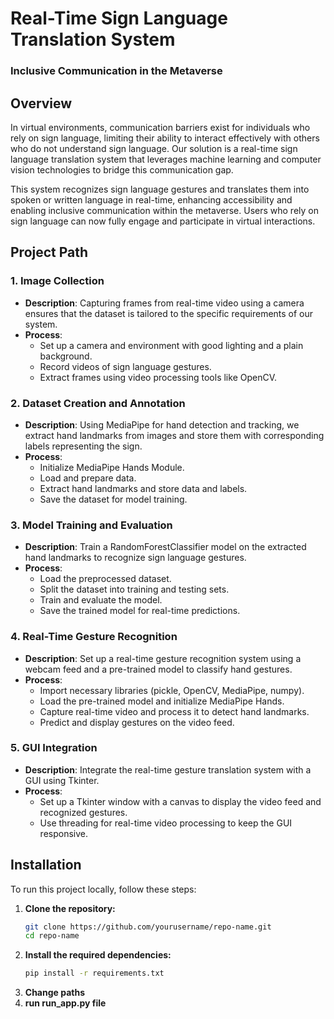 # Real-Time Sign Language Translation System

### **Inclusive Communication in the Metaverse**

## Overview

In virtual environments, communication barriers exist for individuals who rely on sign language, limiting their ability to interact effectively with others who do not understand sign language. Our solution is a real-time sign language translation system that leverages machine learning and computer vision technologies to bridge this communication gap.

This system recognizes sign language gestures and translates them into spoken or written language in real-time, enhancing accessibility and enabling inclusive communication within the metaverse. Users who rely on sign language can now fully engage and participate in virtual interactions.

## Project Path

### 1. **Image Collection**
- **Description**: Capturing frames from real-time video using a camera ensures that the dataset is tailored to the specific requirements of our system.
- **Process**:
  - Set up a camera and environment with good lighting and a plain background.
  - Record videos of sign language gestures.
  - Extract frames using video processing tools like OpenCV.

### 2. **Dataset Creation and Annotation**
- **Description**: Using MediaPipe for hand detection and tracking, we extract hand landmarks from images and store them with corresponding labels representing the sign.
- **Process**:
  - Initialize MediaPipe Hands Module.
  - Load and prepare data.
  - Extract hand landmarks and store data and labels.
  - Save the dataset for model training.

### 3. **Model Training and Evaluation**
- **Description**: Train a RandomForestClassifier model on the extracted hand landmarks to recognize sign language gestures.
- **Process**:
  - Load the preprocessed dataset.
  - Split the dataset into training and testing sets.
  - Train and evaluate the model.
  - Save the trained model for real-time predictions.

### 4. **Real-Time Gesture Recognition**
- **Description**: Set up a real-time gesture recognition system using a webcam feed and a pre-trained model to classify hand gestures.
- **Process**:
  - Import necessary libraries (pickle, OpenCV, MediaPipe, numpy).
  - Load the pre-trained model and initialize MediaPipe Hands.
  - Capture real-time video and process it to detect hand landmarks.
  - Predict and display gestures on the video feed.

### 5. **GUI Integration**
- **Description**: Integrate the real-time gesture translation system with a GUI using Tkinter.
- **Process**:
  - Set up a Tkinter window with a canvas to display the video feed and recognized gestures.
  - Use threading for real-time video processing to keep the GUI responsive.

## Installation

To run this project locally, follow these steps:

1. **Clone the repository:**
   ```bash
   git clone https://github.com/yourusername/repo-name.git
   cd repo-name
2. **Install the required dependencies:**
   ```bash
   pip install -r requirements.txt
3. **Change paths**
4. **run run_app.py file**



